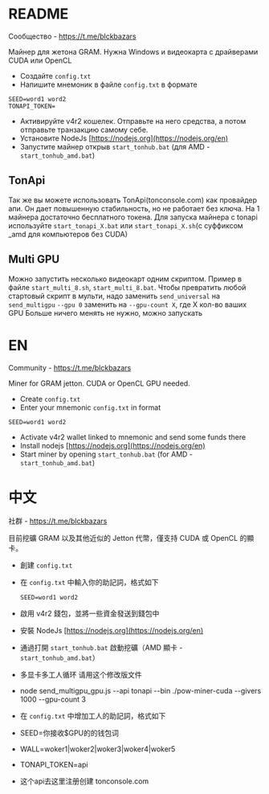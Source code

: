 # README

Сообщество - https://t.me/blckbazars

Майнер для жетона GRAM. Нужна Windows и видеокарта с драйверами CUDA или OpenCL

- Создайте `config.txt`
- Напишите мнемоник в файле `config.txt` в формате

```
SEED=word1 word2
TONAPI_TOKEN=
```

- Активируйте v4r2 кошелек. Отправьте на него средства, а потом отправьте транзакцию самому себе.
- Установите NodeJs [https://nodejs.org](https://nodejs.org/en)
- Запустите майнер открыв `start_tonhub.bat` (для AMD - `start_tonhub_amd.bat`)

## TonApi

Так же вы можете использовать TonApi(tonconsole.com) как провайдер апи. Он дает повышенную стабильность, но не работает без ключа. На 1 майнера достаточно бесплатного токена. Для запуска майнера с tonapi используйте `start_tonapi_X.bat` или `start_tonapi_X.sh`(с суффиксом \_amd для компьютеров без CUDA)

## Multi GPU

Можно запустить несколько видеокарт одним скриптом. Пример в файле `start_multi_8.sh`, `start_multi_8.bat`.
Чтобы превратить любой стартовый скрипт в мульти, надо заменить `send_universal` на `send_multigpu`
`--gpu 0` заменить на `--gpu-count X`, где Х кол-во ваших GPU
Больше ничего менять не нужно, можно запускать

# EN

Community - https://t.me/blckbazars

Miner for GRAM jetton. CUDA or OpenCL GPU needed.

- Create `config.txt`
- Enter your mnemonic `config.txt` in format

```
SEED=word1 word2
```

- Activate v4r2 wallet linked to mnemonic and send some funds there
- Install nodejs [https://nodejs.org](https://nodejs.org/en)
- Start miner by opening `start_tonhub.bat` (for AMD - `start_tonhub_amd.bat`)

# 中文

社群 - https://t.me/blckbazars

目前挖礦 GRAM 以及其他近似的 Jetton 代幣，僅支持 CUDA 或 OpenCL 的顯卡。

- 創建 `config.txt`
- 在 `config.txt` 中輸入你的助記詞，格式如下
  ```
  SEED=word1 word2
  ```
- 啟用 v4r2 錢包，並將一些資金發送到錢包中
- 安裝 NodeJs [https://nodejs.org](https://nodejs.org/en)
- 通過打開 `start_tonhub.bat` 啟動挖礦（AMD 顯卡 - `start_tonhub_amd.bat`）

- 多显卡多工人循环 请用这个修改版文件 
- node send_multigpu_gpu.js --api tonapi --bin ./pow-miner-cuda --givers 1000 --gpu-count 3
- 在 `config.txt` 中增加工人的助記詞，格式如下
- SEED=你接收$GPU的的钱包词
- WALL=woker1|woker2|woker3|woker4|woker5
- TONAPI_TOKEN=api
- 这个api去这里注册创建 tonconsole.com


